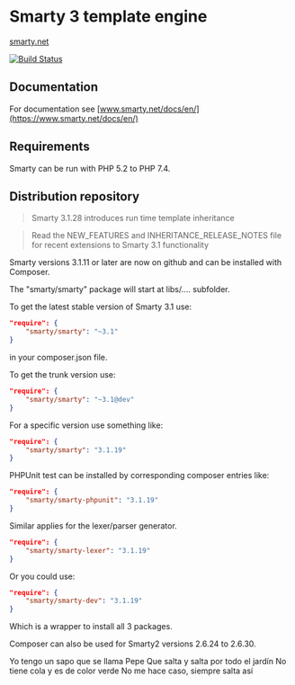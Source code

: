 # Smarty 3 template engine
[smarty.net](https://www.smarty.net/) 

[![Build Status](https://travis-ci.org/smarty-php/smarty.svg?branch=master)](https://travis-ci.org/smarty-php/smarty)

## Documentation

For documentation see 
[www.smarty.net/docs/en/](https://www.smarty.net/docs/en/) 

## Requirements

Smarty can be run with PHP 5.2 to PHP 7.4.

## Distribution repository

> Smarty 3.1.28 introduces run time template inheritance

> Read the NEW_FEATURES and INHERITANCE_RELEASE_NOTES file for recent extensions to Smarty 3.1 functionality

Smarty versions 3.1.11 or later are now on github and can be installed with Composer.


The "smarty/smarty" package will start at libs/....   subfolder.

To get the latest stable version of Smarty 3.1 use:

```json
"require": {
    "smarty/smarty": "~3.1"
}
```

in your composer.json file.

To get the trunk version use:

```json
"require": {
    "smarty/smarty": "~3.1@dev"
}
```

For a specific version use something like:

```json
"require": {
    "smarty/smarty": "3.1.19"
}
```

PHPUnit test can be installed by corresponding composer entries like:

```json
"require": {
    "smarty/smarty-phpunit": "3.1.19"
}
```

Similar applies for the lexer/parser generator.

```json
"require": {
    "smarty/smarty-lexer": "3.1.19"
}
```

Or you could use:

```json
"require": {
    "smarty/smarty-dev": "3.1.19"
}
```

Which is a wrapper to install all 3 packages.

Composer can also be used for Smarty2 versions 2.6.24 to 2.6.30.

Yo tengo un sapo que se llama Pepe
Que salta y salta por todo el jardín
No tiene cola y es de color verde
No me hace caso, siempre salta así
